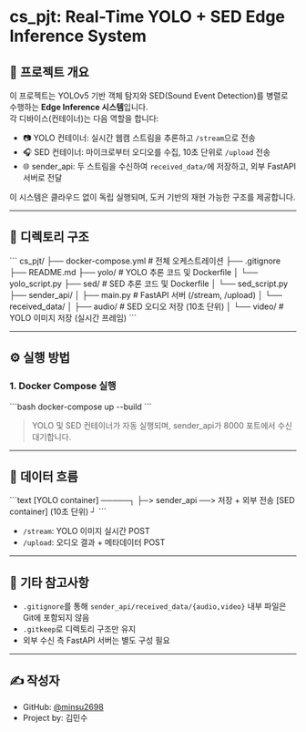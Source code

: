 # cs_pjt: Real-Time YOLO + SED Edge Inference System

## 📌 프로젝트 개요

이 프로젝트는 YOLOv5 기반 객체 탐지와 SED(Sound Event Detection)를 병렬로 수행하는 **Edge Inference 시스템**입니다.  
각 디바이스(컨테이너)는 다음 역할을 합니다:

- 📷 YOLO 컨테이너: 실시간 웹캠 스트림을 추론하고 `/stream`으로 전송
- 🎧 SED 컨테이너: 마이크로부터 오디오를 수집, 10초 단위로 `/upload` 전송
- 🌐 sender_api: 두 스트림을 수신하여 `received_data/`에 저장하고, 외부 FastAPI 서버로 전달

이 시스템은 클라우드 없이 독립 실행되며, 도커 기반의 재현 가능한 구조를 제공합니다.

---

## 📂 디렉토리 구조

\`\`\`
cs_pjt/
├── docker-compose.yml               # 전체 오케스트레이션
├── .gitignore
├── README.md
├── yolo/                            # YOLO 추론 코드 및 Dockerfile
│   └── yolo_script.py
├── sed/                             # SED 추론 코드 및 Dockerfile
│   └── sed_script.py
├── sender_api/
│   ├── main.py                      # FastAPI 서버 (/stream, /upload)
│   └── received_data/
│       ├── audio/                   # SED 오디오 저장 (10초 단위)
│       └── video/                   # YOLO 이미지 저장 (실시간 프레임)
\`\`\`

---

## ⚙️ 실행 방법

### 1. Docker Compose 실행

\`\`\`bash
docker-compose up --build
\`\`\`

> YOLO 및 SED 컨테이너가 자동 실행되며, sender_api가 8000 포트에서 수신 대기합니다.

---

## 🔁 데이터 흐름

\`\`\`text
[YOLO container]       ─────┐
                           ├─>  sender_api  ──>  저장 + 외부 전송
[SED container]  (10초 단위) ┘
\`\`\`

- `/stream`: YOLO 이미지 실시간 POST
- `/upload`: 오디오 결과 + 메타데이터 POST

---

## 📄 기타 참고사항

- `.gitignore`를 통해 `sender_api/received_data/{audio,video}` 내부 파일은 Git에 포함되지 않음
- `.gitkeep`로 디렉토리 구조만 유지
- 외부 수신 측 FastAPI 서버는 별도 구성 필요

---

## ✍️ 작성자

- GitHub: [@minsu2698](https://github.com/minsu2698)
- Project by: 김민수

